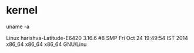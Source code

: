 kernel
======
uname -a

Linux harishva-Latitude-E6420 3.16.6 #8 SMP Fri Oct 24 19:49:54 IST 2014 x86_64 x86_64 x86_64 GNU/Linu

